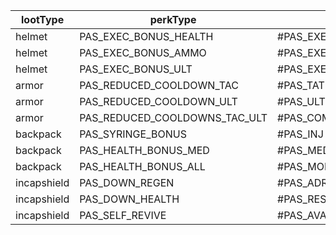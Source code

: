 | lootType    | perkType                      | perkName               | perkDesc                    | perkCost | tier1UpgradeRef                    | tier2UpgradeRef                    | tier3UpgradeRef                    |
|-------------|-------------------------------|------------------------|-----------------------------|----------|------------------------------------|------------------------------------|------------------------------------|
| helmet      | PAS_EXEC_BONUS_HEALTH         | #PAS_EXEC_BONUS_HEALTH | #PAS_EXEC_BONUS_HEALTH_DESC | 500      | helmet_pickup_lv1_exechealth       | helmet_pickup_lv2_exechealth       | helmet_pickup_lv3_exechealth       |
| helmet      | PAS_EXEC_BONUS_AMMO           | #PAS_EXEC_BONUS_AMMO   | #PAS_EXEC_BONUS_AMMO_DESC   | 750      | helmet_pickup_lv1_execammo         | helmet_pickup_lv2_execammo         | helmet_pickup_lv3_execammo         |
| helmet      | PAS_EXEC_BONUS_ULT            | #PAS_EXEC_BONUS_ULT    | #PAS_EXEC_BONUS_ULT_DESC    | 1000     | helmet_pickup_lv1_execult          | helmet_pickup_lv2_execult          | helmet_pickup_lv3_execult          |
| armor       | PAS_REDUCED_COOLDOWN_TAC      | #PAS_TATICAL_COOLDOWN  | #PAS_TATICAL_COOLDOWN_DESC  | 500      | armor_pickup_lv1_tac               | armor_pickup_lv2_tac               | armor_pickup_lv3_tac               |
| armor       | PAS_REDUCED_COOLDOWN_ULT      | #PAS_ULTIMATE_COOLDOWN | #PAS_ULTIMATE_COOLDOWN_DESC | 750      | armor_pickup_lv1_ult               | armor_pickup_lv2_ult               | armor_pickup_lv3_ult               |
| armor       | PAS_REDUCED_COOLDOWNS_TAC_ULT | #PAS_COMBINED_COOLDOWN | #PAS_COMBINED_COOLDOWN_DESC | 1000     | armor_pickup_lv1_both              | armor_pickup_lv2_both              | armor_pickup_lv3_both              |
| backpack    | PAS_SYRINGE_BONUS             | #PAS_INJ               | #PAS_INJ_DESC               | 500      | backpack_pickup_lv1_syr            | backpack_pickup_lv2_syr            | backpack_pickup_lv3_syr            |
| backpack    | PAS_HEALTH_BONUS_MED          | #PAS_MED               | #PAS_MED_DESC               | 750      | backpack_pickup_lv1_medium         | backpack_pickup_lv2_medium         | backpack_pickup_lv3_medium         |
| backpack    | PAS_HEALTH_BONUS_ALL          | #PAS_MOR               | #PAS_MOR_DESC               | 1000     | backpack_pickup_lv1_all            | backpack_pickup_lv2_all            | backpack_pickup_lv3_all            |
| incapshield | PAS_DOWN_REGEN                | #PAS_ADREN             | #PAS_ADREN_DESC             | 500      | incapshield_pickup_lv1_regen       | incapshield_pickup_lv2_regen       | incapshield_pickup_lv3_regen       |
| incapshield | PAS_DOWN_HEALTH               | #PAS_RESUS             | #PAS_RESUS_DESC             | 750      | incapshield_pickup_lv1_bonushealth | incapshield_pickup_lv2_bonushealth | incapshield_pickup_lv3_bonushealth |
| incapshield | PAS_SELF_REVIVE               | #PAS_AVAT              | #PAS_AVAT_DESC              | 1000     | incapshield_pickup_lv1_selfrevive  | incapshield_pickup_lv2_selfrevive  | incapshield_pickup_lv3_selfrevive  |
